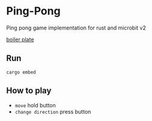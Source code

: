 # Ping-Pong

Ping pong game implementation for rust and microbit v2

[boiler plate](https://github.com/gonardfreeman/Blinky)

## Run

`cargo embed`

## How to play

- `move` hold button
- `change direction` press button
